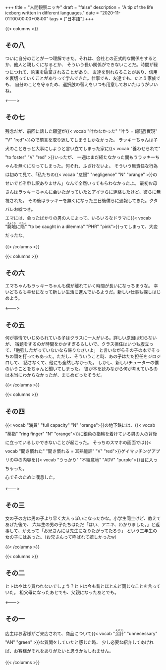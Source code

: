 +++
title = "人間観察ニッキ"
draft = "false"
description = "A tip of the life iceberg written in different languages."
date = "2020-11-01T00:00:00+08:00"
tags = ["日本語"]
+++


{{< columns >}}

## その八
ついに自分のことが一つ理解できた。それは、会社との正式的な関係をするとか、他人と親しくになるとか、
そういう長い関係ができないことだ。時間が経つにつれて、約束を<ruby>破棄<rt>はき</rt></ruby>されることがあり、
友達を別れらることがあり、信用を裏切っていくことがありって学んできた。仕事でも、友達でも、たとえ家族でも、
自分のことを守るため、選択肢の替えをいつも用意しておいたほうがいいね。

<--->

## その七
<div style="margin:1em 0;line-height:2">
  残念だが、前回に話した願望が{{< vocab "叶わなかった" "叶う = (願望)實現" "V" "red">}}ので前言を取り返してしまうしかなかった。
  ラッキーちゃんは子犬のこときっと大事にしようと言い立てしまった家に{{< vocab "養わせられて" "to foster" "V" "red" >}}いったが、
  一週はまだ経たなかった間もうラッキーちゃんを無くになってしまった。何それ、ふざけないよ。
  そういう無責任な行為は初めて見て、「私たちの{{< vocab "怠慢" "negligence" "N" "orange" >}}のせいでどぞ申し訳ありません」なんて全然いってもらわなかったよ。
  最初お母さんはラッキーちゃんに会いたがっていたとアイツらに連絡したけど、彼らに無視された。
  その後はラッキーを無くになった三日後僕らに通報してきた。クタバレお嘘つき。<br/>
  エマには、会ったばかりの男の人によって、いろいろなドラマに{{< vocab "<ruby>窮地<rt>きゅうち</rt></ruby>に<ruby>陥<rt>おちい</rt></ruby>" "to be caught in a dilemma" "PHR" "pink">}}ってしまって、大変だったな。
</div>

{{< /columns >}}

{{< columns >}}

## その六
エマちゃんもラッキーちゃんも僕が離れていく時間が長いになっちまうな。
幸いどちらも幸せになって新しい生活に進んでいるようだ。新しい仕事も探しはじめよう。

<--->

## その五
何が事情でいじめられている子はクラスに一人がいる。詳しい原因は知らないが、
宿題をするのが時間をかかすぎるらしいで、クラス担任はいつも腹立って、「勉強したがっていないなら帰りなさいよ」
と言いながらその子の本でそっちの頭を打ってもあった。ただし、そういうこと時、あの子はただ担任をジロジロして、
話さなくて、他にも全然しなかった。
しかし、新しいチューターの僕のいうことをちゃんと聞いてしまった。
彼が本を読みながら何が考えているのは本当にわからなかったが、まじめだったそうだ。

{{< /columns >}}

{{< columns >}}

## その四
<div style="margin:1em 0;line-height:2">
  {{< vocab "満員" "full capacity" "N" "orange">}}の地下鉄には、{{< vocab  "薬指" "ring finger" "N" "orange">}}に銀色の指輪を着けている男の人の背後に立っているしかできないことが起こった。
  そっちのスマホの画面では{{< vocab "聞き慣れた" "聞き慣れる = 耳熟能詳" "V" "red">}}ゲイマッチングアプリの中の内容を{{< vocab "うっかり" "不經意地" "ADV" "purple">}}目に入っちゃった。<br/>
  心でそのために嘆息した。
</div>

<--->

## その三
女の子の方は男の子より早く大人っぽいになったかな。小学生同士けど、教えてあげた後で、
六年生の男の子たちはただ「はい、アニキ、わかりました。」と返事して、かえって「お兄さんには先生になりたがってたろう」
という三年生の女の子にはあった。（お兄さんって呼ばれて嬉しかったw）

{{< /columns >}}

{{< columns >}}

## その二
ヒトはやはり買われないでしょう？ヒトは今も昔とほとんど同じなことを言っていた。
祖父母になったあとでも、父親になったあとでも。

<--->

## その一
<div style="margin:1em 0;line-height:2">
  店主はお客様がご来店されて、商品について{{< vocab "<ruby>余計<rt>よけい</rt></ruby>" "unnecessary" "AN" "green" >}}な質問をしていたと感じた時、
  少し必要な紹介してあげれば、お客様がそれをありがたいと思うかもしれません。
</div>

{{< /columns >}}
